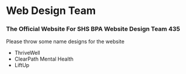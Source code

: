# **Web Design Team**
### The Official Website For SHS BPA Website Design Team 435 <br>
Please throw some name designs for the website <br>
* ThriveWell <br>
* ClearPath Mental Health <br>
* LiftUp <br>
